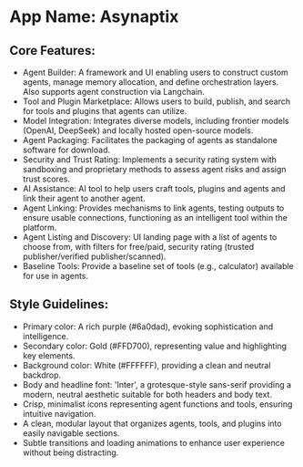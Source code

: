 # **App Name**: Asynaptix

## Core Features:

- Agent Builder: A framework and UI enabling users to construct custom agents, manage memory allocation, and define orchestration layers. Also supports agent construction via Langchain.
- Tool and Plugin Marketplace: Allows users to build, publish, and search for tools and plugins that agents can utilize.
- Model Integration: Integrates diverse models, including frontier models (OpenAI, DeepSeek) and locally hosted open-source models.
- Agent Packaging: Facilitates the packaging of agents as standalone software for download.
- Security and Trust Rating: Implements a security rating system with sandboxing and proprietary methods to assess agent risks and assign trust scores.
- AI Assistance: AI tool to help users craft tools, plugins and agents and link their agent to another agent.
- Agent Linking: Provides mechanisms to link agents, testing outputs to ensure usable connections, functioning as an intelligent tool within the platform.
- Agent Listing and Discovery: UI landing page with a list of agents to choose from, with filters for free/paid, security rating (trusted publisher/verified publisher/scanned).
- Baseline Tools: Provide a baseline set of tools (e.g., calculator) available for use in agents.

## Style Guidelines:

- Primary color: A rich purple (#6a0dad), evoking sophistication and intelligence.
- Secondary color: Gold (#FFD700), representing value and highlighting key elements.
- Background color: White (#FFFFFF), providing a clean and neutral backdrop.
- Body and headline font: 'Inter', a grotesque-style sans-serif providing a modern, neutral aesthetic suitable for both headers and body text.
- Crisp, minimalist icons representing agent functions and tools, ensuring intuitive navigation.
- A clean, modular layout that organizes agents, tools, and plugins into easily navigable sections.
- Subtle transitions and loading animations to enhance user experience without being distracting.